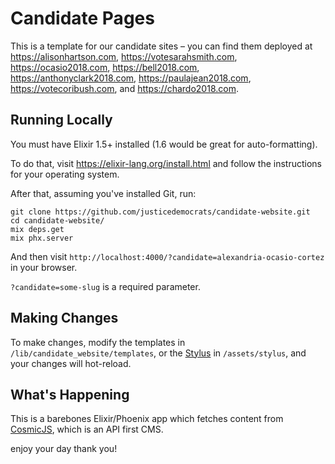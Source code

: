 # Candidate Pages

This is a template for our candidate sites – you can find them deployed at
https://alisonhartson.com, https://votesarahsmith.com, https://ocasio2018.com, https://bell2018.com, https://anthonyclark2018.com, https://paulajean2018.com, https://votecoribush.com, and https://chardo2018.com.

## Running Locally

You must have Elixir 1.5+ installed (1.6 would be great for auto-formatting).

To do that, visit https://elixir-lang.org/install.html and follow the instructions
for your operating system.

After that, assuming you've installed Git, run:
```
git clone https://github.com/justicedemocrats/candidate-website.git
cd candidate-website/
mix deps.get
mix phx.server
```

And then visit `http://localhost:4000/?candidate=alexandria-ocasio-cortez` in your
browser.

`?candidate=some-slug` is a required parameter.

## Making Changes

To make changes, modify the templates in `/lib/candidate_website/templates`, or the [Stylus](http://stylus-lang.com/) in `/assets/stylus`, and your changes will hot-reload.

## What's Happening

This is a barebones Elixir/Phoenix app which fetches content from [CosmicJS](http://cosmicjs.com/), which is an API first CMS.

enjoy your day 
thank you!

